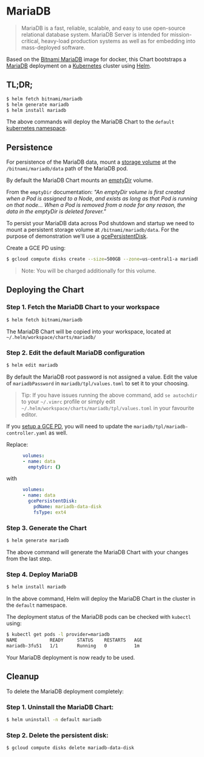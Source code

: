 # MariaDB

> MariaDB is a fast, reliable, scalable, and easy to use open-source relational database system. MariaDB Server is intended for mission-critical, heavy-load production systems as well as for embedding into mass-deployed software.

Based on the [Bitnami MariaDB](https://github.com/bitnami/bitnami-docker-mariadb) image for docker, this Chart bootstraps a [MariaDB](https://mariadb.com/) deployment on a [Kubernetes](http://kubernetes.io) cluster using [Helm](https://helm.sh).

## TL;DR;

```bash
$ helm fetch bitnami/mariadb
$ helm generate mariadb
$ helm install mariadb
```

The above commands will deploy the MariaDB Chart to the `default` [kubernetes namespace](http://kubernetes.io/docs/user-guide/namespaces/).

## Persistence

For persistence of the MariaDB data, mount a [storage volume](http://kubernetes.io/docs/user-guide/volumes/) at the `/bitnami/mariadb/data` path of the MariaDB pod.

By default the MariaDB Chart mounts an [emptyDir](http://kubernetes.io/docs/user-guide/volumes/#emptydir) volume.

From the `emptyDir` documentation: *"An emptyDir volume is first created when a Pod is assigned to a Node, and exists as long as that Pod is running on that node... When a Pod is removed from a node for any reason, the data in the emptyDir is deleted forever."*

To persist your MariaDB data across Pod shutdown and startup we need to mount a persistent storage volume at `/bitnami/mariadb/data`. For the purpose of demonstration we'll use a [gcePersistentDisk](http://kubernetes.io/docs/user-guide/volumes/#gcepersistentdisk).

Create a GCE PD using:

```bash
$ gcloud compute disks create --size=500GB --zone=us-central1-a mariadb-data-disk
```

> Note: You will be charged additionally for this volume.

## Deploying the Chart

### Step 1. Fetch the MariaDB Chart to your workspace

```bash
$ helm fetch bitnami/mariadb
```

The MariaDB Chart will be copied into your workspace, located at `~/.helm/workspace/charts/mariadb/`

### Step 2. Edit the default MariaDB configuration

```bash
$ helm edit mariadb
```

By default the MariaDB root password is not assigned a value. Edit the value of `mariadbPassword` in `mariadb/tpl/values.toml` to set it to your choosing.

> Tip: If you have issues running the above command, add `se autochdir` to your `~/.vimrc` profile or simply edit `~/.helm/workspace/charts/mariadb/tpl/values.toml` in your favourite editor.

If you [setup a GCE PD](#Persistence), you will need to update the `mariadb/tpl/mariadb-controller.yaml` as well.

Replace:

```yaml
      volumes:
      - name: data
        emptyDir: {}
```

with

```yaml
      volumes:
      - name: data
        gcePersistentDisk:
          pdName: mariadb-data-disk
          fsType: ext4
```

### Step 3. Generate the Chart

```bash
$ helm generate mariadb
```

The above command will generate the MariaDB Chart with your changes from the last step.

### Step 4. Deploy MariaDB

```bash
$ helm install mariadb
```

In the above command, Helm will deploy the MariaDB Chart in the cluster in the `default` namespace.

The deployment status of the MariaDB pods can be checked with `kubectl` using:

```bash
$ kubectl get pods -l provider=mariadb
NAME            READY     STATUS    RESTARTS   AGE
mariadb-3fu51   1/1       Running   0          1m
```

Your MariaDB deployment is now ready to be used.

## Cleanup

To delete the MariaDB deployment completely:

### Step 1. Uninstall the MariaDB Chart:

```bash
$ helm uninstall -n default mariadb
```

### Step 2. Delete the persistent disk:

```bash
$ gcloud compute disks delete mariadb-data-disk
```
